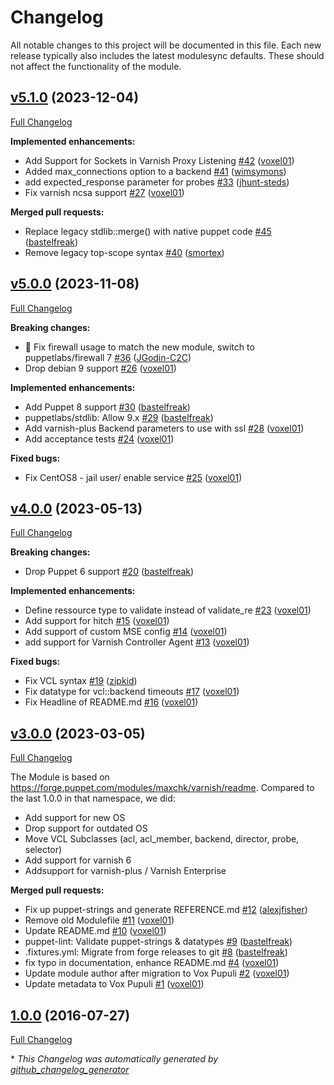 # Changelog

All notable changes to this project will be documented in this file.
Each new release typically also includes the latest modulesync defaults.
These should not affect the functionality of the module.

## [v5.1.0](https://github.com/voxpupuli/puppet-varnish/tree/v5.1.0) (2023-12-04)

[Full Changelog](https://github.com/voxpupuli/puppet-varnish/compare/v5.0.0...v5.1.0)

**Implemented enhancements:**

- Add Support for Sockets in Varnish Proxy Listening [\#42](https://github.com/voxpupuli/puppet-varnish/pull/42) ([voxel01](https://github.com/voxel01))
- Added max\_connections option to a backend [\#41](https://github.com/voxpupuli/puppet-varnish/pull/41) ([wimsymons](https://github.com/wimsymons))
- add expected\_response parameter for probes [\#33](https://github.com/voxpupuli/puppet-varnish/pull/33) ([jhunt-steds](https://github.com/jhunt-steds))
- Fix varnish ncsa support [\#27](https://github.com/voxpupuli/puppet-varnish/pull/27) ([voxel01](https://github.com/voxel01))

**Merged pull requests:**

- Replace legacy stdlib::merge\(\) with native puppet code [\#45](https://github.com/voxpupuli/puppet-varnish/pull/45) ([bastelfreak](https://github.com/bastelfreak))
- Remove legacy top-scope syntax [\#40](https://github.com/voxpupuli/puppet-varnish/pull/40) ([smortex](https://github.com/smortex))

## [v5.0.0](https://github.com/voxpupuli/puppet-varnish/tree/v5.0.0) (2023-11-08)

[Full Changelog](https://github.com/voxpupuli/puppet-varnish/compare/v4.0.0...v5.0.0)

**Breaking changes:**

- 🐛 Fix firewall usage to match the new module, switch to puppetlabs/firewall 7 [\#36](https://github.com/voxpupuli/puppet-varnish/pull/36) ([JGodin-C2C](https://github.com/JGodin-C2C))
- Drop debian 9 support [\#26](https://github.com/voxpupuli/puppet-varnish/pull/26) ([voxel01](https://github.com/voxel01))

**Implemented enhancements:**

- Add Puppet 8 support [\#30](https://github.com/voxpupuli/puppet-varnish/pull/30) ([bastelfreak](https://github.com/bastelfreak))
- puppetlabs/stdlib: Allow 9.x [\#29](https://github.com/voxpupuli/puppet-varnish/pull/29) ([bastelfreak](https://github.com/bastelfreak))
- Add varnish-plus Backend parameters to use with ssl [\#28](https://github.com/voxpupuli/puppet-varnish/pull/28) ([voxel01](https://github.com/voxel01))
- Add acceptance tests [\#24](https://github.com/voxpupuli/puppet-varnish/pull/24) ([voxel01](https://github.com/voxel01))

**Fixed bugs:**

- Fix CentOS8 - jail user/ enable service [\#25](https://github.com/voxpupuli/puppet-varnish/pull/25) ([voxel01](https://github.com/voxel01))

## [v4.0.0](https://github.com/voxpupuli/puppet-varnish/tree/v4.0.0) (2023-05-13)

[Full Changelog](https://github.com/voxpupuli/puppet-varnish/compare/v3.0.0...v4.0.0)

**Breaking changes:**

- Drop Puppet 6 support [\#20](https://github.com/voxpupuli/puppet-varnish/pull/20) ([bastelfreak](https://github.com/bastelfreak))

**Implemented enhancements:**

- Define ressource type to validate instead of validate\_re [\#23](https://github.com/voxpupuli/puppet-varnish/pull/23) ([voxel01](https://github.com/voxel01))
- Add support for hitch [\#15](https://github.com/voxpupuli/puppet-varnish/pull/15) ([voxel01](https://github.com/voxel01))
- Add support of custom MSE config [\#14](https://github.com/voxpupuli/puppet-varnish/pull/14) ([voxel01](https://github.com/voxel01))
- add support for Varnish Controller Agent [\#13](https://github.com/voxpupuli/puppet-varnish/pull/13) ([voxel01](https://github.com/voxel01))

**Fixed bugs:**

- Fix VCL syntax [\#19](https://github.com/voxpupuli/puppet-varnish/pull/19) ([zipkid](https://github.com/zipkid))
- Fix datatype for vcl::backend timeouts [\#17](https://github.com/voxpupuli/puppet-varnish/pull/17) ([voxel01](https://github.com/voxel01))
- Fix Headline of README.md [\#16](https://github.com/voxpupuli/puppet-varnish/pull/16) ([voxel01](https://github.com/voxel01))

## [v3.0.0](https://github.com/voxpupuli/puppet-varnish/tree/v3.0.0) (2023-03-05)

[Full Changelog](https://github.com/voxpupuli/puppet-varnish/compare/1.0.0...v3.0.0)

   The Module is based on https://forge.puppet.com/modules/maxchk/varnish/readme. Compared to the last 1.0.0 in that namespace, we did:
  - Add support for new OS
  - Drop support for outdated OS
  - Move VCL Subclasses (acl, acl_member, backend, director, probe, selector)
  - Add support for varnish 6
  - Addsupport for varnish-plus / Varnish Enterprise

**Merged pull requests:**

- Fix up puppet-strings and generate REFERENCE.md [\#12](https://github.com/voxpupuli/puppet-varnish/pull/12) ([alexjfisher](https://github.com/alexjfisher))
- Remove old Modulefile [\#11](https://github.com/voxpupuli/puppet-varnish/pull/11) ([voxel01](https://github.com/voxel01))
- Update README.md [\#10](https://github.com/voxpupuli/puppet-varnish/pull/10) ([voxel01](https://github.com/voxel01))
- puppet-lint: Validate puppet-strings & datatypes [\#9](https://github.com/voxpupuli/puppet-varnish/pull/9) ([bastelfreak](https://github.com/bastelfreak))
- .fixtures.yml: Migrate from forge releases to git [\#8](https://github.com/voxpupuli/puppet-varnish/pull/8) ([bastelfreak](https://github.com/bastelfreak))
- fix typo in documentation, enhance README.md [\#4](https://github.com/voxpupuli/puppet-varnish/pull/4) ([voxel01](https://github.com/voxel01))
- Update module author after migration to Vox Pupuli [\#2](https://github.com/voxpupuli/puppet-varnish/pull/2) ([voxel01](https://github.com/voxel01))
- Update metadata to Vox Pupuli [\#1](https://github.com/voxpupuli/puppet-varnish/pull/1) ([voxel01](https://github.com/voxel01))

## [1.0.0](https://github.com/voxpupuli/puppet-varnish/tree/1.0.0) (2016-07-27)

[Full Changelog](https://github.com/voxpupuli/puppet-varnish/compare/d55e143663f24b4f5efd8a9628a3d0173264609b...1.0.0)



\* *This Changelog was automatically generated by [github_changelog_generator](https://github.com/github-changelog-generator/github-changelog-generator)*
